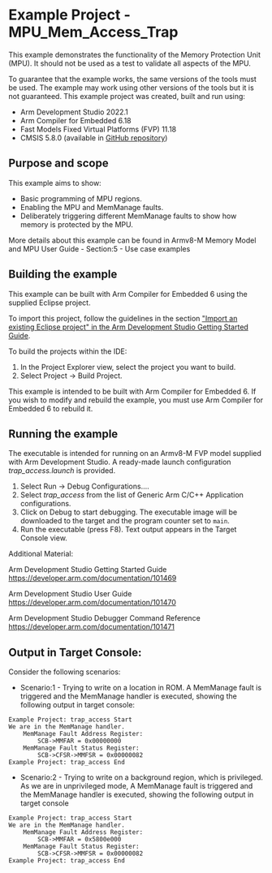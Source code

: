 # Example Project - MPU_Mem_Access_Trap

This example demonstrates the functionality of the Memory Protection Unit (MPU). It should not be used as a test to validate all aspects of the MPU.

To guarantee that the example works, the same versions of the tools must be used. The example may work using other versions of the tools but it is not guaranteed. This example project was created, built and run using:

- Arm Development Studio 2022.1
- Arm Compiler for Embedded 6.18
- Fast Models Fixed Virtual Platforms (FVP) 11.18
- CMSIS 5.8.0 (available in [GitHub repository](https://github.com/ARM-software/CMSIS_5))

## Purpose and scope

This example aims to show:

- Basic programming of MPU regions.
- Enabling the MPU and MemManage faults.
- Deliberately triggering different MemManage faults to show how memory is protected by the MPU.

More details about this example can be found in Armv8-M Memory Model and MPU User Guide - Section:5 - Use case examples

## Building the example

This example can be built with Arm Compiler for Embedded 6 using the supplied Eclipse project.

To import this project, follow the guidelines in the section ["Import an existing Eclipse project" in the Arm Development Studio Getting Started Guide](https://developer.arm.com/documentation/101469/2022-1/Projects-and-examples-in-Arm-Development-Studio/Importing-and-exporting-projects/Import-an-existing-Eclipse-project?lang=en). 

To build the projects within the IDE:

1. In the Project Explorer view, select the project you want to build.
2. Select Project → Build Project.

This example is intended to be built with Arm Compiler for Embedded 6. If you wish to modify and rebuild the example, you must use Arm Compiler for Embedded 6 to rebuild it.


## Running the example

The executable is intended for running on an Armv8-M FVP model supplied with Arm Development Studio. A ready-made launch configuration *trap_access.launch* is provided.

1. Select Run → Debug Configurations....
2. Select *trap_access* from the list of Generic Arm C/C++ Application configurations.
3. Click on Debug to start debugging. The executable image will be downloaded to the target and the program counter set to `main`.
4. Run the executable (press F8). Text output appears in the Target Console view.

Additional Material:

Arm Development Studio Getting Started Guide
https://developer.arm.com/documentation/101469

Arm Development Studio User Guide
https://developer.arm.com/documentation/101470

Arm Development Studio Debugger Command Reference
https://developer.arm.com/documentation/101471

## Output in Target Console:

Consider the following scenarios:

- Scenario:1 - Trying to write on a location in ROM. A MemManage fault is triggered and the MemManage handler is executed, showing the following output in target console:

```
Example Project: trap_access Start
We are in the MemManage handler. 
    MemManage Fault Address Register: 
        SCB->MMFAR = 0x00000000
    MemManage Fault Status Register: 
        SCB->CFSR->MMFSR = 0x00000082
Example Project: trap_access End
```

- Scenario:2 - Trying to write on a background region, which is privileged. As we are in unprivileged mode, A MemManage fault is triggered and the MemManage handler is executed, showing the following output in target console

```
Example Project: trap_access Start
We are in the MemManage handler. 
    MemManage Fault Address Register: 
        SCB->MMFAR = 0x5800e000
    MemManage Fault Status Register: 
        SCB->CFSR->MMFSR = 0x00000082
Example Project: trap_access End 
```
